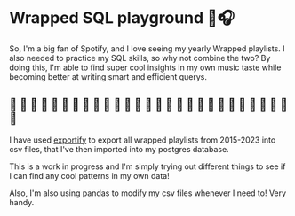 # Wrapped SQL playground 🎠🎧

So, I'm a big fan of Spotify, and I love seeing my yearly Wrapped playlists. I also needed to practice my SQL skills, so why not combine the two? By doing this, I'm able to find super cool insights in my own music taste while becoming better at writing smart and efficient querys. 

## 🎪 🎢 🎡 🎪 🎢 🎡 🎪 🎢 🎡 🎪 🎢 🎡 🎪 🎢 🎡 🎪 🎢 🎡 🎪 🎢 🎡 🎪 🎢 🎡 🎪 🎢 🎡 🎪

I have used [exportify](https://exportify.net/) to export all wrapped playlists from 2015-2023 into csv files, that I've then imported into my postgres database. 

This is a work in progress and I'm simply trying out different things to see if I can find any cool patterns in my own data! 

Also, I'm also using pandas to modify my csv files whenever I need to! Very handy. 
